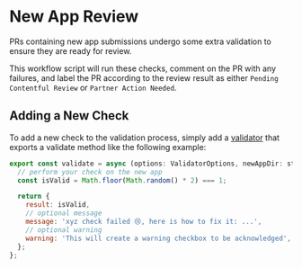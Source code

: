 # New App Review

PRs containing new app submissions undergo some extra validation to ensure they are ready for review.

This workflow script will run these checks, comment on the PR with any failures,
and label the PR according to the review result as either `Pending Contentful Review` or `Partner Action Needed`.

## Adding a New Check

To add a new check to the validation process, simply add a [validator](./validators/)
that exports a validate method like the following example:

```js
export const validate = async (options: ValidatorOptions, newAppDir: string, files: PullRequestFile[]): Promise<ValidatorResult> => {
  // perform your check on the new app
  const isValid = Math.floor(Math.random() * 2) === 1;

  return {
    result: isValid,
    // optional message
    message: 'xyz check failed 😢, here is how to fix it: ...',
    // optional warning
    warning: 'This will create a warning checkbox to be acknowledged',
  };
};
```
